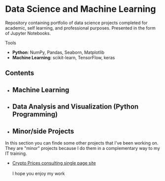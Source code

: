 # Data Science and Machine Learning 
Repository containing portfolio of data science projects completed for academic, self learning, and professional purposes. Presented in the form of Jupyter Notebooks.

Tools
  - **Python**: NumPy, Pandas, Seaborn, Matplotlib
  - **Machine Learning**: scikit-learn, TensorFlow, keras

## Contents
- ## Machine Learning

    
- ## Data Analysis and Visualization (Python Programming)


     
- ## Minor/side Projects
In this section you can finde some other projects that I've been working on. They are "minor" projects because I do them in a complementary way to my IT training.

- [Crypto Prices consulting single page site](https://github.com/elringo-tech/Portfolio/tree/main/Crypto%20Charts)\
\
I hope you enjoy my work
